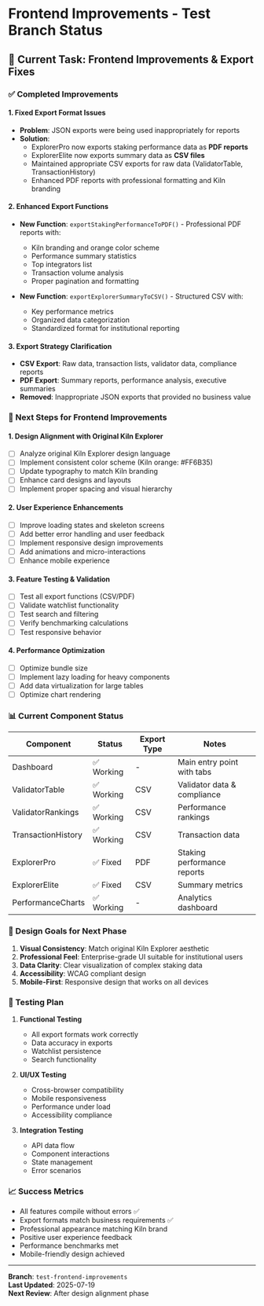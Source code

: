 # Frontend Improvements - Test Branch Status

## 🎯 Current Task: Frontend Improvements & Export Fixes

### ✅ Completed Improvements

#### 1. **Fixed Export Format Issues**
- **Problem**: JSON exports were being used inappropriately for reports
- **Solution**: 
  - ExplorerPro now exports staking performance data as **PDF reports**
  - ExplorerElite now exports summary data as **CSV files**
  - Maintained appropriate CSV exports for raw data (ValidatorTable, TransactionHistory)
  - Enhanced PDF reports with professional formatting and Kiln branding

#### 2. **Enhanced Export Functions**
- **New Function**: `exportStakingPerformanceToPDF()` - Professional PDF reports with:
  - Kiln branding and orange color scheme
  - Performance summary statistics
  - Top integrators list
  - Transaction volume analysis
  - Proper pagination and formatting

- **New Function**: `exportExplorerSummaryToCSV()` - Structured CSV with:
  - Key performance metrics
  - Organized data categorization
  - Standardized format for institutional reporting

#### 3. **Export Strategy Clarification**
- **CSV Export**: Raw data, transaction lists, validator data, compliance reports
- **PDF Export**: Summary reports, performance analysis, executive summaries
- **Removed**: Inappropriate JSON exports that provided no business value

### 🔄 Next Steps for Frontend Improvements

#### 1. **Design Alignment with Original Kiln Explorer**
- [ ] Analyze original Kiln Explorer design language
- [ ] Implement consistent color scheme (Kiln orange: #FF6B35)
- [ ] Update typography to match Kiln branding
- [ ] Enhance card designs and layouts
- [ ] Implement proper spacing and visual hierarchy

#### 2. **User Experience Enhancements**
- [ ] Improve loading states and skeleton screens
- [ ] Add better error handling and user feedback
- [ ] Implement responsive design improvements
- [ ] Add animations and micro-interactions
- [ ] Enhance mobile experience

#### 3. **Feature Testing & Validation**
- [ ] Test all export functions (CSV/PDF)
- [ ] Validate watchlist functionality
- [ ] Test search and filtering
- [ ] Verify benchmarking calculations
- [ ] Test responsive behavior

#### 4. **Performance Optimization**
- [ ] Optimize bundle size
- [ ] Implement lazy loading for heavy components
- [ ] Add data virtualization for large tables
- [ ] Optimize chart rendering

### 📊 Current Component Status

| Component | Status | Export Type | Notes |
|-----------|--------|-------------|-------|
| Dashboard | ✅ Working | - | Main entry point with tabs |
| ValidatorTable | ✅ Working | CSV | Validator data & compliance |
| ValidatorRankings | ✅ Working | CSV | Performance rankings |
| TransactionHistory | ✅ Working | CSV | Transaction data |
| ExplorerPro | ✅ Fixed | PDF | Staking performance reports |
| ExplorerElite | ✅ Fixed | CSV | Summary metrics |
| PerformanceCharts | ✅ Working | - | Analytics dashboard |

### 🎨 Design Goals for Next Phase

1. **Visual Consistency**: Match original Kiln Explorer aesthetic
2. **Professional Feel**: Enterprise-grade UI suitable for institutional users
3. **Data Clarity**: Clear visualization of complex staking data
4. **Accessibility**: WCAG compliant design
5. **Mobile-First**: Responsive design that works on all devices

### 🧪 Testing Plan

1. **Functional Testing**
   - All export formats work correctly
   - Data accuracy in exports
   - Watchlist persistence
   - Search functionality

2. **UI/UX Testing**
   - Cross-browser compatibility
   - Mobile responsiveness
   - Performance under load
   - Accessibility compliance

3. **Integration Testing**
   - API data flow
   - Component interactions
   - State management
   - Error scenarios

### 📈 Success Metrics

- All features compile without errors ✅
- Export formats match business requirements ✅
- Professional appearance matching Kiln brand
- Positive user experience feedback
- Performance benchmarks met
- Mobile-friendly design achieved

---

**Branch**: `test-frontend-improvements`  
**Last Updated**: 2025-07-19  
**Next Review**: After design alignment phase
